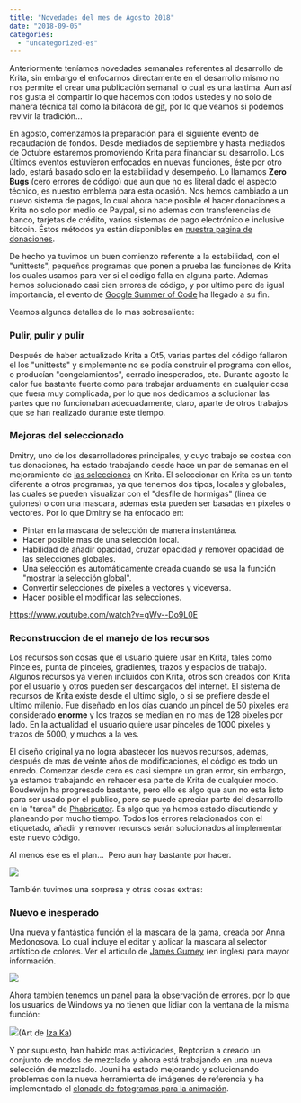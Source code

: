```yaml
---
title: "Novedades del mes de Agosto 2018"
date: "2018-09-05"
categories: 
  - "uncategorized-es"
---
```


Anteriormente teníamos novedades semanales referentes al desarrollo de Krita, sin embargo el enfocarnos directamente en el desarrollo mismo no nos permite el crear una publicación semanal lo cual es una lastima. Aun así nos gusta el compartir lo que hacemos con todos ustedes y no solo de manera técnica tal como la bitácora de [git](https://github.com/KDE/krita), por lo que veamos si podemos revivir la tradición...

En agosto, comenzamos la preparación para el siguiente evento de recaudación de fondos. Desde mediados de septiembre y hasta mediados de Octubre estaremos promoviendo Krita para financiar su desarrollo. Los últimos eventos estuvieron enfocados en nuevas funciones, éste por otro lado, estará basado solo en la estabilidad y desempeño. Lo llamamos **Zero** **Bugs** (cero errores de código) que aun que no es literal dado el aspecto técnico, es nuestro emblema para esta ocasión. Nos hemos cambiado a un nuevo sistema de pagos, lo cual ahora hace posible el hacer donaciones a Krita no solo por medio de Paypal, si no ademas con transferencias de banco, tarjetas de crédito, varios sistemas de pago electrónico e inclusive bitcoin. Éstos métodos ya están disponibles en [nuestra pagina de donaciones](/support-us/donations/).

De hecho ya tuvimos un buen comienzo referente a la estabilidad, con el "unittests", pequeños programas que ponen a prueba las funciones de Krita los cuales usamos para ver si el código falla en alguna parte. Ademas hemos solucionado casi cien errores de código, y por ultimo pero de igual importancia, el evento de [Google Summer of Code](https://krita.org/en/item/kritas-2018-google-summer-of-code/) ha llegado a su fin.

Veamos algunos detalles de lo mas sobresaliente:

### Pulir, pulir y pulir

Después de haber actualizado Krita a Qt5, varias partes del código fallaron el los "unittests" y simplemente no se podía construir el programa con ellos, o producían "congelamientos", cerrado inesperados, etc. Durante agosto la calor fue bastante fuerte como para trabajar arduamente en cualquier cosa que fuera muy complicada, por lo que nos dedicamos a solucionar las partes que no funcionaban adecuadamente, claro, aparte de otros trabajos que se han realizado durante este tiempo.

### Mejoras del seleccionado

Dmitry, uno de los desarrolladores principales, y cuyo trabajo se costea con tus donaciones, ha estado trabajando desde hace un par de semanas en el mejoramiento de [las selecciones](https://phabricator.kde.org/T3920) en Krita. El seleccionar en Krita es un tanto diferente a otros programas, ya que tenemos dos tipos, locales y globales, las cuales se pueden visualizar con el "desfile de hormigas" (linea de guiones) o con una mascara, ademas esta pueden ser basadas en pixeles o vectores. Por lo que Dmitry se ha enfocado en:

- Pintar en la mascara de selección de manera instantánea.
- Hacer posible mas de una selección local.
- Habilidad de añadir opacidad, cruzar opacidad y remover opacidad de las selecciones globales.
- Una selección es automáticamente creada cuando se usa la función "mostrar la selección global".
- Convertir selecciones de pixeles a vectores y viceversa.
- Hacer posible el modificar las selecciones.

https://www.youtube.com/watch?v=gWv--Do9L0E

### Reconstruccion de el manejo de los recursos

Los recursos son cosas que el usuario quiere usar en Krita, tales como Pinceles, punta de pinceles, gradientes, trazos y espacios de trabajo. Algunos recursos ya vienen incluidos con Krita, otros son creados con Krita por el usuario y otros pueden ser descargados del internet. El sistema de recursos de Krita existe desde el ultimo siglo, o si se prefiere desde el ultimo milenio. Fue diseñado en los días cuando un pincel de 50 pixeles era considerado **enorme** y los trazos se median en no mas de 128 pixeles por lado. En la actualidad el usuario quiere usar pinceles de 1000 pixeles y trazos de 5000, y muchos a la ves.

El diseño original ya no logra abastecer los nuevos recursos, ademas, después de mas de veinte años de modificaciones, el código es todo un enredo. Comenzar desde cero es casi siempre un gran error, sin embargo, ya estamos trabajando en rehacer esa parte de Krita de cualquier modo. Boudewijn ha progresado bastante, pero ello es algo que aun no esta listo para ser usado por el publico, pero se puede apreciar parte del desarrollo en la "tarea" de [Phabricator](https://phabricator.kde.org/T379). Es algo que ya hemos estado discutiendo y planeando por mucho tiempo. Todos los errores relacionados con el etiquetado, añadir y remover recursos serán solucionados al implementar este nuevo código.

Al menos ése es el plan...  Pero aun hay bastante por hacer.

[![](/images/posts/2018/resource_db_explorer-300x145.png)](https://krita.org/wp-content/uploads/2018/09/resource_db_explorer.png)

También tuvimos una sorpresa y otras cosas extras:

### Nuevo e inesperado

Una nueva y fantástica función el la mascara de la gama, creada por Anna Medonosova. Lo cual incluye el editar y aplicar la mascara al selector artístico de colores. Ver el articulo de [James Gurney](https://gurneyjourney.blogspot.com/2008/01/color-wheel-masking-part-1.html) (en ingles) para mayor información.

[![](/images/posts/2018/gamut-300x300.png)](https://krita.org/wp-content/uploads/2018/09/gamut.png)

Ahora tambien tenemos un panel para la observación de errores. por lo que los usuarios de Windows ya no tienen que lidiar con la ventana de la misma función:

[![](/images/posts/2018/log-docker-300x300.png)](https://krita.org/wp-content/uploads/2018/09/log-docker.png)(Art de [Iza Ka](http://LifeFinalEdited.pl))

Y por supuesto, han habido mas actividades, Reptorian a creado un conjunto de modos de mezclado y ahora está trabajando en una nueva selección de mezclado. Jouni ha estado mejorando y solucionando problemas con la nueva herramienta de imágenes de referencia y ha implementado el [clonado de fotogramas para la animación](https://phabricator.kde.org/T8764).
